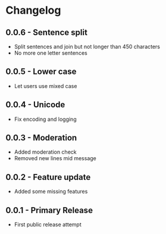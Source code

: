 # Changelog

## 0.0.6 - Sentence split

* Split sentences and join but not longer than 450 characters
* No more one letter sentences

## 0.0.5 - Lower case

* Let users use mixed case

## 0.0.4 - Unicode

* Fix encoding and logging

## 0.0.3 - Moderation

* Added moderation check
* Removed new lines mid message

## 0.0.2 - Feature update

* Added some missing features

## 0.0.1 - Primary Release

* First public release attempt
